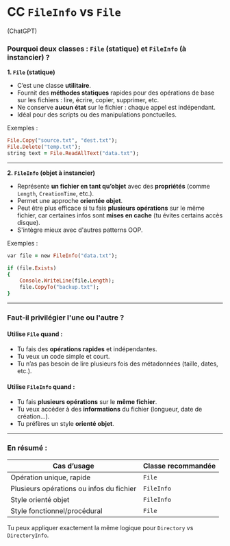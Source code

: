 # CC `FileInfo` vs `File`

(ChatGPT)

### Pourquoi deux classes : `File` (statique) et `FileInfo` (à instancier) ?

**1. `File` (statique)**

- C’est une classe **utilitaire**.
- Fournit des **méthodes statiques** rapides pour des opérations de base sur les fichiers : lire, écrire, copier, supprimer, etc.
- Ne conserve **aucun état** sur le fichier : chaque appel est indépendant.
- Idéal pour des scripts ou des manipulations ponctuelles.

Exemples :

```ruby
File.Copy("source.txt", "dest.txt");
File.Delete("temp.txt");
string text = File.ReadAllText("data.txt");
```

------

**2. `FileInfo` (objet à instancier)**

- Représente **un fichier en tant qu’objet** avec des **propriétés** (comme `Length`, `CreationTime`, etc.).
- Permet une approche **orientée objet**.
- Peut être plus efficace si tu fais **plusieurs opérations** sur le même fichier, car certaines infos sont **mises en cache** (tu évites certains accès disque).
- S'intègre mieux avec d'autres patterns OOP.

Exemples :

```ruby
var file = new FileInfo("data.txt");

if (file.Exists)
{
    Console.WriteLine(file.Length);
    file.CopyTo("backup.txt");
}
```

------

### Faut-il privilégier l'une ou l'autre ?

#### Utilise `File` quand :

- Tu fais des **opérations rapides** et indépendantes.
- Tu veux un code simple et court.
- Tu n’as pas besoin de lire plusieurs fois des métadonnées (taille, dates, etc.).

#### Utilise `FileInfo` quand :

- Tu fais **plusieurs opérations** sur le **même fichier**.
- Tu veux accéder à des **informations** du fichier (longueur, date de création…).
- Tu préfères un style **orienté objet**.

------

### En résumé :



| Cas d’usage                              | Classe recommandée |
| ---------------------------------------- | ------------------ |
| Opération unique, rapide                 | `File`             |
| Plusieurs opérations ou infos du fichier | `FileInfo`         |
| Style orienté objet                      | `FileInfo`         |
| Style fonctionnel/procédural             | `File`             |

Tu peux appliquer exactement la même logique pour `Directory` vs `DirectoryInfo`.